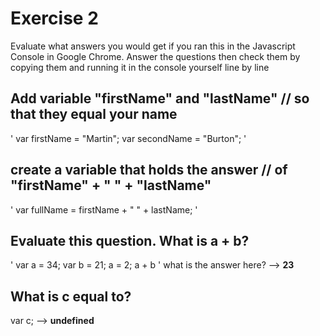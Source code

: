 
# Exercise 2
Evaluate what answers you would get if you ran this in the
Javascript Console in Google Chrome. Answer the questions then 
check them by copying them and running it in the console yourself 
line by line 


## Add variable "firstName" and "lastName" // so that they equal your name
' var firstName = "Martin";
var secondName = "Burton"; '

## create a variable that holds the answer // of "firstName" + " " + "lastName"
' var fullName = firstName + " " + lastName; '

## Evaluate this question. What is a + b?
' var a = 34;
var b = 21;
a = 2;
a + b ' 
what is the answer here? --> **23**

## What is c equal to?
var c; --> **undefined**

